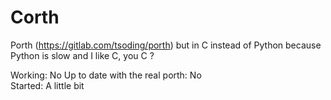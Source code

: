 # Corth
Porth (https://gitlab.com/tsoding/porth) but in C instead of Python because Python is slow and I like C, you C ?  
  
Working: No 
Up to date with the real porth: No  
Started: A little bit 
